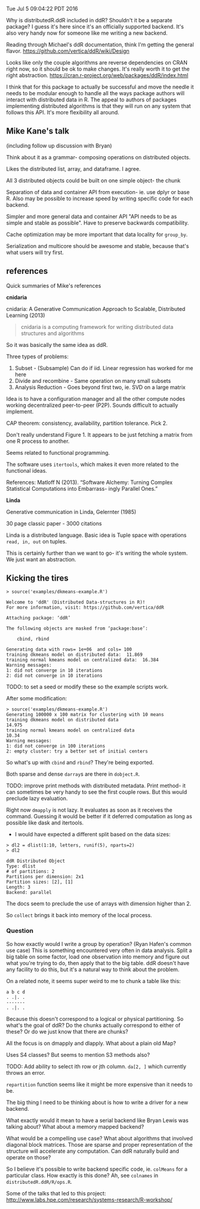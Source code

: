 Tue Jul  5 09:04:22 PDT 2016


Why is distributedR.ddR included in ddR? Shouldn't it be a separate
package? I guess it's here since it's an officially supported backend.
It's also very handy now for someone like me writing a new backend.

Reading through Michael's ddR documentation, think I'm getting the general
flavor.
<https://github.com/vertica/ddR/wiki/Design>

Looks like only the couple algorithms are reverse dependencies on CRAN
right now, so it should be ok to make changes. It's really worth it to get
the right abstraction.
<https://cran.r-project.org/web/packages/ddR/index.html>

I think that for this package to actually be successful and move the needle
it needs to be modular enough to handle all the ways package authors will
interact with distributed data in R.
The appeal to authors of packages implementing distributed algorithms is that they will run on
any system that follows this API. It's more flexibility all around.

## Mike Kane's talk

(including follow up discussion with Bryan)

Think about it as a grammar- composing operations on distributed objects.

Likes the distributed list, array, and dataframe. I agree.

All 3 distributed objects could be built on one simple object- the chunk

Separation of data and container API from execution- ie. use dplyr or base
R. Also may be possible to increase speed by writing specific code for each
backend.
 
Simpler and more general data and container API "API needs to be as simple
and stable as possible". Have to preserve backwards compatibility.

Cache optimization may be more important that data locality for `group_by`.

Serialization and multicore should be awesome and stable, because that's
what users will try first.

## references

Quick summaries of Mike's references

__cnidaria__

cnidaria: A Generative Communication Approach to Scalable, Distributed
Learning (2013)

> cnidaria is a computing framework for writing distributed data structures
> and algorithms

So it was basically the same idea as ddR.

Three types of problems:
1. Subset - (Subsample) Can do if iid. Linear regression has worked for me here
2. Divide and recombine - Same operation on many small subsets
3. Analysis Reduction - Goes beyond first two, ie. SVD on a large matrix

Idea is to have a configuration manager and all the other compute nodes
working decentralized peer-to-peer (P2P). Sounds difficult to actually
implement.

CAP theorem: consistency, availability, partition tolerance. Pick 2.

Don't really understand Figure 1. It appears to be just fetching a matrix
from one R process to another.

Seems related to functional programming.

The software uses `itertools`, which makes it even more related to the
functional ideas.

References: Matloff N (2013). “Software Alchemy: Turning Complex
Statistical Computations into Embarrass- ingly Parallel Ones.”
 
__Linda__ 

Generative communication in Linda, Gelernter (1985)

30 page classic paper - 3000 citations

Linda is a distributed language. Basic idea is Tuple space with operations
`read, in, out` on tuples.

This is certainly further than we want to go- it's writing the whole
system. We just want an abstraction.

## Kicking the tires

```
> source('examples/dkmeans-example.R')

Welcome to 'ddR' (Distributed Data-structures in R)!
For more information, visit: https://github.com/vertica/ddR

Attaching package: ‘ddR’

The following objects are masked from ‘package:base’:

    cbind, rbind

Generating data with rows= 1e+06  and cols= 100 
training dkmeans model on distributed data:  11.869 
training normal kmeans model on centralized data:  16.384 
Warning messages:
1: did not converge in 10 iterations 
2: did not converge in 10 iterations
```

TODO: to set a seed or modify these so the example scripts work.

After some modification:

```
> source('examples/dkmeans-example.R')
Generating 100000 x 100 matrix for clustering with 10 means
training dkmeans model on distributed data
14.975
training normal kmeans model on centralized data
10.34
Warning messages:
1: did not converge in 100 iterations
2: empty cluster: try a better set of initial centers
```

So what's up with `cbind` and `rbind`? They're being exported.

Both sparse and dense `darray`s are there in `dobject.R`.

TODO: improve print methods with distributed metadata.
Print method- it can sometimes be very handy to see the first couple
rows. But this would preclude lazy evaluation.

Right now `dmapply` is not lazy. It evaluates as soon as it receives the
command. Guessing it would be better if it deferred computation as long as
possible like dask and itertools.

- I would have expected a different split based on the data sizes:
```
> dl2 = dlist(1:10, letters, runif(5), nparts=2)
> dl2

ddR Distributed Object
Type: dlist
# of partitions: 2
Partitions per dimension: 2x1
Partition sizes: [2], [1]
Length: 3
Backend: parallel
```

The docs seem to preclude the use of arrays with dimension higher than 2.

So `collect` brings it back into memory of the local process.

### Question

So how exactly would I write a group by operation? (Ryan Hafen's
common use case) This is something encountered very often in data analysis.
Split a big table on some factor, load one observation into memory and
figure out what you're trying to do, then apply that to the big table.
ddR doesn't have any facility to do this, but it's a natural way to think
about the problem.

On a related note, it seems super weird to me to chunk a table like this:
```
a b c d
. .|. .
-------
. .|. .
```
Because this doesn't correspond to a logical or physical partitioning. So
what's the goal of ddR? Do the chunks actually correspond to either of
these? Or do we just know that there are chunks?

All the focus is on dmapply and dlapply. What about a plain old Map?

Uses S4 classes? But seems to mention S3 methods also?

TODO: Add ability to select ith row or jth column. `da[2, ]` which
currently throws an error.

`repartition` function seems like it might be more expensive than it needs
to be.

The big thing I need to be thinking about is how to write a driver for a
new backend.

What exactly would it mean to have a serial backend like Bryan Lewis was
talking about? What about a memory mapped backend?

What would be a compelling use case? What about algorithms that involved
diagonal block matrices. Those are sparse and proper representation of the
structure will accelerate any computation. Can ddR naturally build and
operate on those?

So I believe it's possible to write backend specific code, ie. `colMeans` for a
particular class. How exactly is this done? Ah, see `colnames` in 
`distributedR.ddR/R/ops.R`.

Some of the talks that led to this project:
http://www.labs.hpe.com/research/systems-research/R-workshop/
